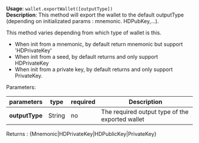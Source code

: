 **Usage**: `wallet.exportWallet([outputType])`    
**Description**: This method will export the wallet to the default outputType (depending on initializated params : mnemonic. HDPubKey,...). 

This method varies depending from which type of wallet is this. 
- When init from a mnemonic, by default return mnemonic but support 'HDPrivateKey'
- When init from a seed, by default returns and only support HDPrivateKey
- When init from a private key, by default returns and only support PrivateKey.

Parameters: 

| parameters             | type      | required       | Description                                                                       |  
|------------------------|-----------|----------------| ----------------------------------------------------------  |
| **outputType**         | String    | no             | The required output type of the exported wallet             |

Returns : {Mnemonic|HDPrivateKey|HDPublicKey|PrivateKey}


